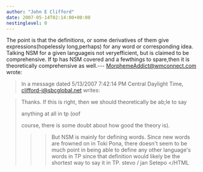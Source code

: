 ```yaml
---
author: "John E Clifford"
date: 2007-05-14T02:14:00+00:00
nestinglevel: 0
---
```

The point is that the definitions, or some derivatives of them give expressions(hopelessly long,perhaps) for any word or corresponding idea. Talking NSM for a given languageis not veryefficient, but is claimed to be comprehensive. If tp has NSM covered and a fewthings to spare,then it is theoretically comprehensive as well.---
 [MorphemeAddict@wmconnect.com](mailto://MorphemeAddict@wmconnect.com) wrote:

> In a message dated 5/13/2007 7:42:14 PM Central Daylight Time,
> [clifford-j@sbcglobal.net](mailto://clifford-j@sbcglobal.net) writes:

>>> 
> Thanks. If this is right, then we should theoretically be ab;le to say
> 
> anything at all in tp (oof
> 
> course, there is some doubt about how good the theory is).
> 
>>> But NSM is mainly for defining words. Since new words are frowned on in Toki
> Pona, there doesn't seem to be much point in being able to define any other
> language's words in TP since that definition would likely be the shortest way
> to say it in TP.
>> stevo / jan Setepo </HTML
>>
